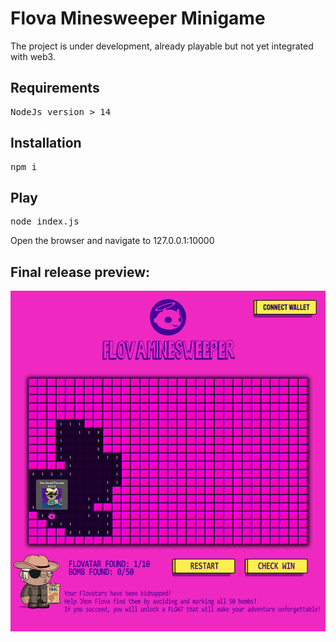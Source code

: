 # Flova Minesweeper Minigame

The project is under development, already playable but not yet integrated with web3.

## Requirements
<pre>
NodeJs version > 14
</pre>

## Installation
<pre>
npm i
</pre>

## Play
<pre>
node index.js
</pre>
Open the browser and navigate to 127.0.0.1:10000
<br/>

## Final release preview:
![Screenshot](images/preview.png)
<br/><br/>


